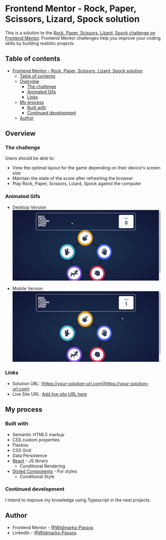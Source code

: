 # Frontend Mentor - Rock, Paper, Scissors, Lizard, Spock solution

This is a solution to the [Rock, Paper, Scissors, Lizard, Spock challenge on Frontend Mentor](https://www.frontendmentor.io/challenges/rock-paper-scissors-game-pTgwgvgH). Frontend Mentor challenges help you improve your coding skills by building realistic projects.

## Table of contents

- [Frontend Mentor - Rock, Paper, Scissors, Lizard, Spock solution](#frontend-mentor---rock-paper-scissors-lizard-spock-solution)
  - [Table of contents](#table-of-contents)
  - [Overview](#overview)
    - [The challenge](#the-challenge)
    - [Animated Gifs](#animated-gifs)
    - [Links](#links)
  - [My process](#my-process)
    - [Built with](#built-with)
    - [Continued development](#continued-development)
  - [Author](#author)

## Overview

### The challenge

Users should be able to:

- View the optimal layout for the game depending on their device's screen size
- Maintain the state of the score after refreshing the browser
- Play Rock, Paper, Scissors, Lizard, Spock against the computer

### Animated Gifs

- Desktop Version
  ![Tela Desktop](./src/screenshot/Tela_PC.gif)

- Mobile Version
  ![Tela Mobile](./src/screenshot/Tela_Celular.gif)

### Links

- Solution URL: [https://your-solution-url.com](https://your-solution-url.com)
- Live Site URL: [Add live site URL here](https://your-live-site-url.com)

## My process

### Built with

- Semantic HTML5 markup
- CSS custom properties
- Flexbox
- CSS Grid
- Data Persistence
- [React](https://reactjs.org/) - JS library
  - Conditional Rendering
- [Styled Components](https://styled-components.com/) - For styles
  - Conditional Style

### Continued development

I intend to improve my knowledge using Typescript in the next projects.

## Author

- Frontend Mentor - [@Wildmarks-Passos](https://www.frontendmentor.io/profile/Wildmarks-Passos)
- Linkedin - [@Wildmarks-Passos](https://www.linkedin.com/in/wildmarks-passos/)
